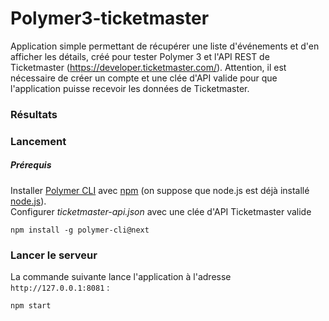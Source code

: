 # Polymer3-ticketmaster

Application simple permettant de récupérer une liste d'événements et d'en afficher les détails, créé pour tester Polymer 3 et l'API REST de Ticketmaster (https://developer.ticketmaster.com/). Attention, il est nécessaire de créer un compte et une clée d'API valide pour que l'application puisse recevoir les données de Ticketmaster.

### Résultats

### Lancement

##### Prérequis

Installer [Polymer CLI](https://github.com/Polymer/polymer-cli) avec
[npm](https://www.npmjs.com) (on suppose que node.js est déjà installé [node.js](https://nodejs.org)).<br>
Configurer <i>ticketmaster-api.json</i> avec une clée d'API Ticketmaster valide

    npm install -g polymer-cli@next

### Lancer le serveur

La commande suivante lance l'application à l'adresse `http://127.0.0.1:8081` :

    npm start
   
